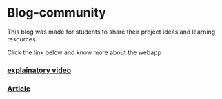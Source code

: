 # Blog-community

This blog was made for students to share their project ideas and learning resources.

Click the link below and know more about the webapp

### [explainatory video](https://www.instagram.com/tv/CIcdWPonmY0/?utm_source=ig_web_copy_link)

### [Article](https://sites.google.com/view/about-stddev/home)

